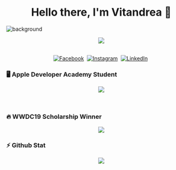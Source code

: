 <p>
  <h1 align="center"><b>Hello there, I'm Vitandrea 👋</b></h1>
</p>

![background](https://user-images.githubusercontent.com/49589259/137596383-8616a24f-a5fe-4ee6-a3e9-d6584d8a1e3f.png)

<p align="center">
  <img align="center" src="https://komarev.com/ghpvc/?username=Vita98"></img>
</p>

<p align="center">
<br>
  <a href="https://www.facebook.com/vitandrea.sorino/"><img src="https://img.shields.io/badge/facebook-%231877F2.svg?&style=for-the-badge&logo=facebook&logoColor=white" alt="Facebook" /></a>&nbsp;
  <a href="https://instagram.com/sorinovitandrea/"><img src="https://img.shields.io/badge/instagram-%23E4405F.svg?&style=for-the-badge&logo=instagram&logoColor=white" alt="Instagram" /></a>&nbsp;
  <a href="https://www.linkedin.com/in/vitandrea-sorino-0b4650174/"><img src="https://img.shields.io/badge/linkedin-%230077B5.svg?&style=for-the-badge&logo=linkedin&logoColor=white" alt="LinkedIn" /></a>&nbsp;
</p>

### 🖥️ Apple Developer Academy Student
<p align="center">
  <img src="https://user-images.githubusercontent.com/49589259/137597852-61f8e681-e15e-4a73-9f55-09d957b10603.png"></img>
</p><br/>

### :fire: WWDC19 Scholarship Winner
<p align="center">
  <img src="https://user-images.githubusercontent.com/49589259/137597359-1a821f5f-81b4-4056-aad0-ce19cadba662.png"></img>
</p>

### :zap: Github Stat
<p align="center">
  <img src="https://github-readme-stats.vercel.app/api/top-langs/?username=Vita98&show_icons=true&theme=radical"></img>
</p>
